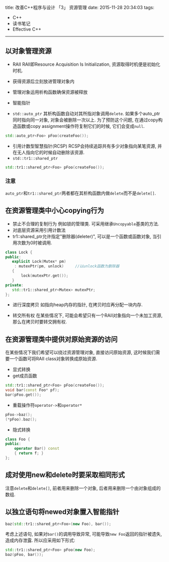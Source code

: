 ﻿title: 改善C++程序与设计 「3」 资源管理
date: 2015-11-28 20:34:03
tags: 
- C++ 
- 读书笔记
- Effective C++
---
## 以对象管理资源
- RAII
RAII即Resource Acquisition Is Initialization, 资源取得时机便是初始化时机.

 - 获得资源后立刻放进管理对象内
 - 管理对象运用析构函数确保资源被释放
- 智能指针
 - `std::auto_ptr`
其析构函数自动对其所指对象调用`delete`. 
如果多个auto_ptr同时指向同一对象, 对象会被删除一次以上. 为了预防这个问题, 在通过copy构造函数或copy assignment操作符复制它们的时候, 它们会变成`null`.

 ```c++
std::auto_ptr<Foo> pFoo(createFoo());
 ```

- 引用计数型智慧指针(RCSP)
RCSP会持续追踪共有多少对象指向某笔资源, 并在无人指向它的时候自动删除该资源.
 - `std::tr1::shared_ptr`
 
```c++
std::tr1::shared_ptr<Foo> pFoo(createFoo());
```

### 注意
`auto_ptr`和`tr1::shared_ptr`两者都在其析构函数内做`delete`而不是`delete[]`.

## 在资源管理类中小心copying行为
- 禁止不合理的复制行为
例如锁的管理类. 可采用继承`Uncopyable`基类的方法.
- 对底层资源采用引用计数法
 - tr1::shared_ptr允许指定"删除器(deleter)", 可以是一个函数或函数对象, 当引用次数为0时被调用.
 
 ```c++
 class Lock {
 public:
    explicit Lock(Mutex* pm)
     : mutexPtr(pm, unlock)     //以unlock函数为删除器
    {
        lock(mutexPtr.get());
    }
private:
    std::tr1::shared_ptr<Mutex> mutexPtr;
};
 ```

- 进行深度拷贝
如指向heap内存的指针, 在拷贝时应再分配一块内存.

- 转交所有权
在某些情况下, 可能会希望只有一个RAII对象指向一个未加工资源, 那么在拷贝时要转交拥有权.

## 在资源管理类中提供对原始资源的访问
在某些情况下我们希望可以绕过资源管理对象, 直接访问原始资源, 这时候我们需要一个函数可将RAII class对象转换成原始资源.

- 显式转换
 - get成员函数
 
 ```c++
std::tr1::shared_ptr<Foo> pFoo(createFoo());
void bar(const Foo* pf);
bar(pFoo.get());
 ```

  - 重载操作符`operator->`和`operator*`
  
  ```c++
  pFoo->baz();
  (*pFoo).baz();
  ```
  
- 隐式转换 

```c++
class Foo {
public:
    operator Bar() const
    { return f; }
};
```

## 成对使用new和delete时要采取相同形式
注意`delete`和`delete[]`, 前者用来删除一个对象, 后者用来删除一个由对象组成的数组.

## 以独立语句将newed对象置入智能指针

```c++
baz(std::tr1::shared_ptr<Foo>(new Foo), bar());
```
考虑上述语句, 如果对`bar()`的调用导致异常, 可能导致`new Foo`返回的指针被遗失, 造成内存泄露. 所以应采用如下形式:
```c++
std::tr1::shared_ptr<Foo> pFoo(new Foo);
baz(pFoo, bar());
```